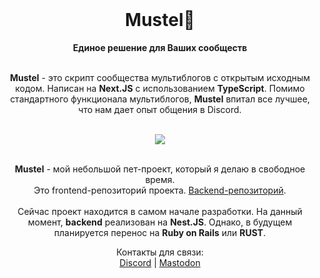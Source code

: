 <div align="center">
  <br>
  <h1>Mustel🌱</h1>
  <strong>Единое решение для Ваших сообществ</strong>
  <br/>
  <br/>
   <p align="center">
   <strong>Mustel</strong> - это скрипт сообщества мультиблогов с открытым исходным кодом. Написан на <strong>Next.JS</strong> с использованием <strong>TypeScript</strong>. Помимо стандартного функционала мультиблогов, <strong>Mustel</strong> впитал все лучшее, что нам дает опыт общения в Discord.
  </p>
  <br/>
  <img src="https://cdn.discordapp.com/attachments/625424257672937472/1173345925603807324/firsttest.png?ex=65639e8c&is=6551298c&hm=aae86fc0dfce8dcd6dff56e660a2760b529e717c1f63b2a0e0b1ee0bc53f92ab&">
  <br/>
  <br/>
  <p align="center">
  <strong>Mustel</strong> - мой небольшой пет-проект, который я делаю в свободное время.
   <br/>
   Это frontend-репозиторий проекта. <a href='https://github.com/nimscore/mustel'>Backend-репозиторий</a>.
   <br/>
   <br/>
   Сейчас проект находится в самом начале разработки. На данный момент, <strong>backend</strong> реализован на <strong>Nest.JS</strong>. Однако, в будущем планируется перенос на <strong>Ruby on Rails</strong> или <strong>RUST</strong>.
  </p>
  <p align="center">
  Контакты для связи:
  <br/>
  <a href='https://discord.com/users/.nims/'>Discord</a> | <a href='https://sudoers.pro/@nims'>Mastodon</a>
  </p>
</div>
<br>
